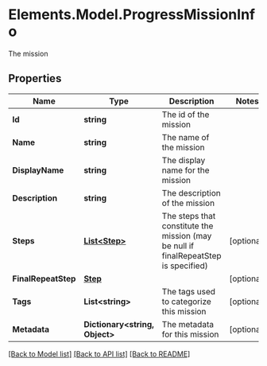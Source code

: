 # Elements.Model.ProgressMissionInfo
The mission

## Properties

Name | Type | Description | Notes
------------ | ------------- | ------------- | -------------
**Id** | **string** | The id of the mission | 
**Name** | **string** | The name of the mission | 
**DisplayName** | **string** | The display name for the mission | 
**Description** | **string** | The description of the mission | 
**Steps** | [**List&lt;Step&gt;**](Step.md) | The steps that constitute the mission (may be null if finalRepeatStep is specified) | [optional] 
**FinalRepeatStep** | [**Step**](Step.md) |  | [optional] 
**Tags** | **List&lt;string&gt;** | The tags used to categorize this mission | [optional] 
**Metadata** | **Dictionary&lt;string, Object&gt;** | The metadata for this mission | [optional] 

[[Back to Model list]](../README.md#documentation-for-models) [[Back to API list]](../README.md#documentation-for-api-endpoints) [[Back to README]](../README.md)

